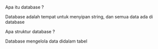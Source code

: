 <!-- Database -->

Apa itu database ? 

Database adalah tempat untuk menyipan string, dan semua data ada di database

Apa struktur database ?

Database mengelola data didalam tabel
